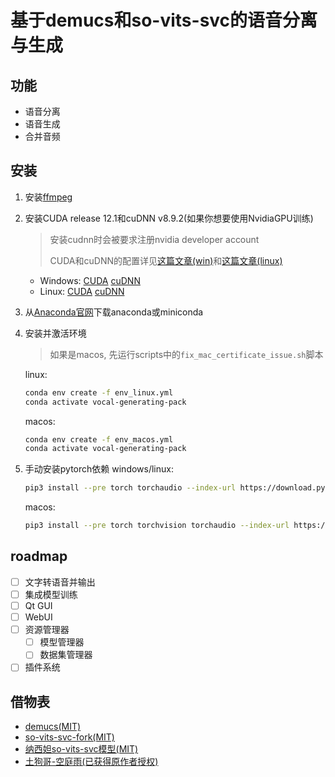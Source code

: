 # 基于demucs和so-vits-svc的语音分离与生成

## 功能
- 语音分离
- 语音生成
- 合并音频

## 安装
1. 安装[ffmpeg](https://ffmpeg.org/)

2. 安装CUDA release 12.1和cuDNN v8.9.2(如果你想要使用NvidiaGPU训练)

    > 安装cudnn时会被要求注册nvidia developer account
    > 
    > CUDA和cuDNN的配置详见[这篇文章(win)](https://zhuanlan.zhihu.com/p/99880204)和[这篇文章(linux)](https://blog.csdn.net/qq_40263477/article/details/105132822)
    - Windows: [CUDA](https://developer.nvidia.com/cuda-downloads) [cuDNN](https://developer.nvidia.com/cudnn)
    - Linux: [CUDA](https://developer.nvidia.com/cuda-downloads) [cuDNN](https://developer.nvidia.com/cudnn)

3. 从[Anaconda官网](https://www.anaconda.com/download/)下载anaconda或miniconda

4. 安装并激活环境
    > 如果是macos, 先运行scripts中的`fix_mac_certificate_issue.sh`脚本

    linux:
    ```bash
    conda env create -f env_linux.yml
    conda activate vocal-generating-pack
    ```
    macos:
    ```bash
    conda env create -f env_macos.yml
    conda activate vocal-generating-pack
    ```

5. 手动安装pytorch依赖
    windows/linux:
    ```bash
    pip3 install --pre torch torchaudio --index-url https://download.pytorch.org/whl/nightly/cu121
    ```
    macos:
    ```bash
    pip3 install --pre torch torchvision torchaudio --index-url https://download.pytorch.org/whl/nightly/cpu
    ```




## roadmap
- [ ] 文字转语音并输出
- [ ] 集成模型训练
- [ ] Qt GUI
- [ ] WebUI
- [ ] 资源管理器
  - [ ] 模型管理器
  - [ ] 数据集管理器
- [ ] 插件系统

## 借物表
- [demucs(MIT)](https://github.com/facebookresearch/demucs)
- [so-vits-svc-fork(MIT)](https://github.com/voicepaw/so-vits-svc-fork)
- [纳西妲so-vits-svc模型(MIT)](https://huggingface.co/kaze-mio/so-vits-genshin)
- [土狗哥-空庭雨(已获得原作者授权)](https://music.163.com/song?id=2006730110)
